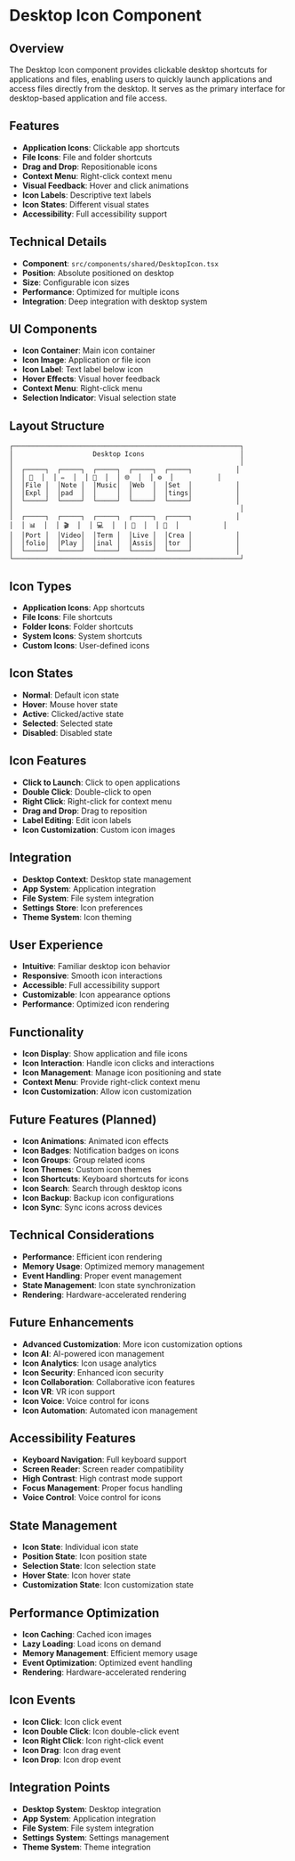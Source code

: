 # Desktop Icon Component

## Overview

The Desktop Icon component provides clickable desktop shortcuts for applications and files, enabling users to quickly launch applications and access files directly from the desktop. It serves as the primary interface for desktop-based application and file access.

## Features

- **Application Icons**: Clickable app shortcuts
- **File Icons**: File and folder shortcuts
- **Drag and Drop**: Repositionable icons
- **Context Menu**: Right-click context menu
- **Visual Feedback**: Hover and click animations
- **Icon Labels**: Descriptive text labels
- **Icon States**: Different visual states
- **Accessibility**: Full accessibility support

## Technical Details

- **Component**: `src/components/shared/DesktopIcon.tsx`
- **Position**: Absolute positioned on desktop
- **Size**: Configurable icon sizes
- **Performance**: Optimized for multiple icons
- **Integration**: Deep integration with desktop system

## UI Components

- **Icon Container**: Main icon container
- **Icon Image**: Application or file icon
- **Icon Label**: Text label below icon
- **Hover Effects**: Visual hover feedback
- **Context Menu**: Right-click menu
- **Selection Indicator**: Visual selection state

## Layout Structure

```
┌─────────────────────────────────────────────────────────┐
│                    Desktop Icons                        │
│                                                         │
│  ┌─────┐  ┌─────┐  ┌─────┐  ┌─────┐  ┌─────┐           │
│  │ 📁  │  │ ✏️  │  │ 🎵  │  │ 🌐  │  │ ⚙️  │           │
│  │File │  │Note │  │Music│  │Web  │  │Set  │           │
│  │Expl │  │pad  │  │     │  │     │  │tings│           │
│  └─────┘  └─────┘  └─────┘  └─────┘  └─────┘           │
│                                                         │
│  ┌─────┐  ┌─────┐  ┌─────┐  ┌─────┐  ┌─────┐           │
│  │ 📊  │  │ 🎬  │  │ 💻  │  │ 📱  │  │ 🔧  │           │
│  │Port │  │Video│  │Term │  │Live │  │Crea │           │
│  │folio│  │Play │  │inal │  │Assis│  │tor  │           │
│  └─────┘  └─────┘  └─────┘  └─────┘  └─────┘           │
└─────────────────────────────────────────────────────────┘
```

## Icon Types

- **Application Icons**: App shortcuts
- **File Icons**: File shortcuts
- **Folder Icons**: Folder shortcuts
- **System Icons**: System shortcuts
- **Custom Icons**: User-defined icons

## Icon States

- **Normal**: Default icon state
- **Hover**: Mouse hover state
- **Active**: Clicked/active state
- **Selected**: Selected state
- **Disabled**: Disabled state

## Icon Features

- **Click to Launch**: Click to open applications
- **Double Click**: Double-click to open
- **Right Click**: Right-click for context menu
- **Drag and Drop**: Drag to reposition
- **Label Editing**: Edit icon labels
- **Icon Customization**: Custom icon images

## Integration

- **Desktop Context**: Desktop state management
- **App System**: Application integration
- **File System**: File system integration
- **Settings Store**: Icon preferences
- **Theme System**: Icon theming

## User Experience

- **Intuitive**: Familiar desktop icon behavior
- **Responsive**: Smooth icon interactions
- **Accessible**: Full accessibility support
- **Customizable**: Icon appearance options
- **Performance**: Optimized icon rendering

## Functionality

- **Icon Display**: Show application and file icons
- **Icon Interaction**: Handle icon clicks and interactions
- **Icon Management**: Manage icon positioning and state
- **Context Menu**: Provide right-click context menu
- **Icon Customization**: Allow icon customization

## Future Features (Planned)

- **Icon Animations**: Animated icon effects
- **Icon Badges**: Notification badges on icons
- **Icon Groups**: Group related icons
- **Icon Themes**: Custom icon themes
- **Icon Shortcuts**: Keyboard shortcuts for icons
- **Icon Search**: Search through desktop icons
- **Icon Backup**: Backup icon configurations
- **Icon Sync**: Sync icons across devices

## Technical Considerations

- **Performance**: Efficient icon rendering
- **Memory Usage**: Optimized memory management
- **Event Handling**: Proper event management
- **State Management**: Icon state synchronization
- **Rendering**: Hardware-accelerated rendering

## Future Enhancements

- **Advanced Customization**: More icon customization options
- **Icon AI**: AI-powered icon management
- **Icon Analytics**: Icon usage analytics
- **Icon Security**: Enhanced icon security
- **Icon Collaboration**: Collaborative icon features
- **Icon VR**: VR icon support
- **Icon Voice**: Voice control for icons
- **Icon Automation**: Automated icon management

## Accessibility Features

- **Keyboard Navigation**: Full keyboard support
- **Screen Reader**: Screen reader compatibility
- **High Contrast**: High contrast mode support
- **Focus Management**: Proper focus handling
- **Voice Control**: Voice control for icons

## State Management

- **Icon State**: Individual icon state
- **Position State**: Icon position state
- **Selection State**: Icon selection state
- **Hover State**: Icon hover state
- **Customization State**: Icon customization state

## Performance Optimization

- **Icon Caching**: Cached icon images
- **Lazy Loading**: Load icons on demand
- **Memory Management**: Efficient memory usage
- **Event Optimization**: Optimized event handling
- **Rendering**: Hardware-accelerated rendering

## Icon Events

- **Icon Click**: Icon click event
- **Icon Double Click**: Icon double-click event
- **Icon Right Click**: Icon right-click event
- **Icon Drag**: Icon drag event
- **Icon Drop**: Icon drop event

## Integration Points

- **Desktop System**: Desktop integration
- **App System**: Application integration
- **File System**: File system integration
- **Settings System**: Settings management
- **Theme System**: Theme integration
